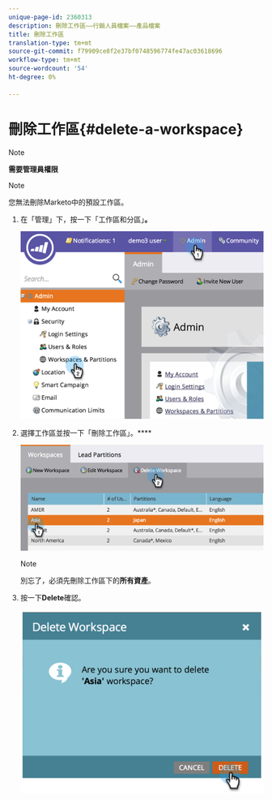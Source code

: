 ```yaml
---
unique-page-id: 2360313
description: 刪除工作區——行銷人員檔案——產品檔案
title: 刪除工作區
translation-type: tm+mt
source-git-commit: f79909ce8f2e37bf0748596774fe47ac03618696
workflow-type: tm+mt
source-wordcount: '54'
ht-degree: 0%

---
```



# 刪除工作區{#delete-a-workspace}

>[!NOTE]
>
>**需要管理員權限**

>[!NOTE]
>
>您無法刪除Marketo中的預設工作區。

1. 在「管理」下，按一下「工作區和分區」**。**

   ![](assets/image2014-9-17-11-3a56-3a34.png)

1. 選擇工作區並按一下「刪除工作區」。****

   ![](assets/image2014-9-17-11-3a56-3a50.png)

   >[!NOTE]
   >
   >別忘了，必須先刪除工作區下的&#x200B;**所有資產**。

1. 按一下&#x200B;**Delete**&#x200B;確認。

   ![](assets/image2014-9-17-11-3a57-3a1.png)
